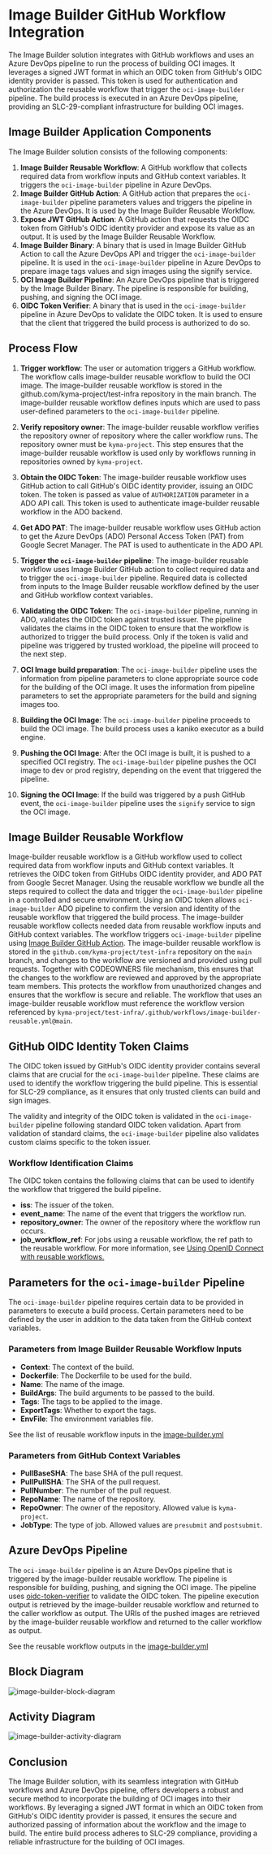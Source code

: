 # Image Builder GitHub Workflow Integration

The Image Builder solution integrates with GitHub workflows and uses an Azure DevOps pipeline to run the process of building OCI
images. It leverages a signed JWT format in which an OIDC token from GitHub's OIDC identity provider is passed. This token is used for
authentication and authorization the reusable workflow that trigger the `oci-image-builder` pipeline. The build
process is executed in an Azure DevOps pipeline, providing an SLC-29-compliant infrastructure for building OCI images.

## Image Builder Application Components

The Image Builder solution consists of the following components:

1. **Image Builder Reusable Workflow**: A GitHub workflow that collects required data from workflow inputs and GitHub context variables.
   It triggers the `oci-image-builder` pipeline in Azure DevOps.
2. **Image Builder GitHub Action**: A GitHub action that prepares the `oci-image-builder` pipeline parameters values
   and triggers the pipeline in the Azure DevOps. It is used by the Image Builder Reusable Workflow.
3. **Expose JWT GitHub Action**: A GitHub action that requests the OIDC token from GitHub's OIDC identity provider
   and expose its value as an output. It is used by the Image Builder Reusable Workflow.
4. **Image Builder Binary**: A binary that is used in Image Builder GitHub Action to call the Azure DevOps API
   and trigger the `oci-image-builder` pipeline. It is used in the `oci-image-builder` pipeline in Azure DevOps to prepare image tags values
   and sign images using the signify service.
5. **OCI Image Builder Pipeline**: An Azure DevOps pipeline that is triggered by the Image Builder Binary.
   The pipeline is responsible for building, pushing, and signing the OCI image.
6. **OIDC Token Verifier**: A binary that is used in the `oci-image-builder` pipeline in Azure DevOps to validate the OIDC token.
   It is used to ensure that the client that triggered the build process is authorized to do so.

## Process Flow

1. **Trigger workflow**: The user or automation triggers a GitHub workflow. The workflow calls image-builder reusable workflow to build the
   OCI image. The image-builder reusable workflow is stored in the github.com/kyma-project/test-infra repository in the main branch. The
   image-builder reusable workflow defines inputs which are used to pass user-defined parameters to the `oci-image-builder` pipeline.

2. **Verify repository owner**: The image-builder reusable workflow verifies the repository owner of repository where the caller workflow
   runs.
   The repository owner must be `kyma-project`.
   This step ensures that the image-builder reusable workflow is used only by workflows running in repositories owned by `kyma-project`.

2. **Obtain the OIDC Token**: The image-builder reusable workflow uses GitHub action to call GitHub's OIDC identity provider, issuing an
   OIDC token. The token is passed as value of `AUTHORIZATION` parameter in a ADO API call.
   This token is used to authenticate image-builder reusable workflow in the ADO backend.

3. **Get ADO PAT**: The image-builder reusable workflow uses GitHub action to get the Azure DevOps (ADO) Personal Access Token (PAT)
   from Google Secret Manager. The PAT is used to authenticate in the ADO API.

3. **Trigger the `oci-image-builder` pipeline**:
   The image-builder reusable workflow uses Image Builder GitHub action to collect required data and to trigger the `oci-image-builder`
   pipeline.
   Required data is collected from inputs to the Image Builder reusable workflow defined by the user and GitHub workflow context variables.

4. **Validating the OIDC Token**: The `oci-image-builder` pipeline, running in ADO, validates the OIDC token against trusted issuer.
   The pipeline validates the claims in the OIDC token to ensure that the workflow is authorized to trigger the build process.
   Only if the token is valid and pipeline was triggered by trusted workload, the pipeline will proceed to the next step.

5. **OCI Image build preparation**: The `oci-image-builder` pipeline uses the information from pipeline parameters to clone appropriate
   source code for the building of the OCI image.
   It uses the information from pipeline parameters to set the appropriate parameters for the build and signing images too.

6. **Building the OCI Image**: The `oci-image-builder` pipeline proceeds to build the OCI image.
   The build process uses a kaniko executor as a build engine.

7. **Pushing the OCI Image**: After the OCI image is built, it is pushed to a specified OCI registry.
   The `oci-image-builder` pipeline pushes the OCI image to dev or prod registry, depending on the event that triggered the pipeline.

8. **Signing the OCI Image**: If the build was triggered by a push GitHub event, the `oci-image-builder` pipeline uses the `signify`
   service to sign the OCI image.

## Image Builder Reusable Workflow

Image-builder reusable workflow is a GitHub workflow used to collect required data from workflow inputs and GitHub context variables.
It retrieves the OIDC token from GitHubs OIDC identity provider, and ADO PAT from Google Secret Manager.
Using the reusable workflow we bundle all the steps required to collect the data
and trigger the `oci-image-builder` pipeline in a controlled and secure environment.
Using an OIDC token allows `oci-image-builder` ADO pipeline
to confirm the version and identity of the reusable workflow that triggered the build process.
The image-builder reusable workflow collects needed data from reusable workflow inputs and GitHub context variables.
The workflow triggers `oci-image-builder` pipeline
using [Image Builder GitHub Action](https://github.com/kyma-project/test-infra/blob/main/.github/actions/image-builder/README.md).
The image-builder reusable workflow is stored in the `github.com/kyma-project/test-infra` repository on the `main` branch, and changes to
the workflow are versioned and provided using pull requests.
Together with CODEOWNERS file mechanism, this ensures that the changes to the workflow are reviewed and approved by the appropriate team
members.
This protects the workflow from unauthorized changes and ensures that the workflow is secure and reliable.
The workflow that uses an image-builder reusable workflow must reference the workflow version referenced by
`kyma-project/test-infra/.github/workflows/image-builder-reusable.yml@main`.

## GitHub OIDC Identity Token Claims

The OIDC token issued by GitHub's OIDC identity provider contains several claims that are crucial for the `oci-image-builder` pipeline.
These claims are used to identify the workflow triggering the build pipeline.
This is essential for SLC-29 compliance, as it ensures that only trusted clients can build and sign images.

The validity and integrity of the OIDC token is validated in the `oci-image-builder` pipeline following standard OIDC token validation.
Apart from validation of standard claims, the `oci-image-builder` pipeline also validates custom claims specific to the token issuer.

### Workflow Identification Claims

The OIDC token contains the following claims that can be used to identify the workflow that triggered the build pipeline.

<!-- markdown-link-check-disable -->

- **iss**: The issuer of the token. <!-- markdown-link-check-enable-->
- **event_name**: The name of the event that triggers the workflow run.
- **repository_owner**: The owner of the repository where the workflow run occurs.
- **job_workflow_ref**: For jobs using a reusable workflow, the ref path to the reusable workflow. For more information,
  see [Using OpenID Connect with reusable workflows.](https://docs.github.com/en/actions/deployment/security-hardening-your-deployments/using-openid-connect-with-reusable-workflows)

## Parameters for the `oci-image-builder` Pipeline

The `oci-image-builder` pipeline requires certain data to be provided in parameters to execute a build process.
Certain parameters need to be defined by the user in addition to the data taken from the GitHub context variables.

### Parameters from Image Builder Reusable Workflow Inputs

- **Context**: The context of the build.
- **Dockerfile**: The Dockerfile to be used for the build.
- **Name**: The name of the image.
- **BuildArgs**: The build arguments to be passed to the build.
- **Tags**: The tags to be applied to the image.
- **ExportTags**: Whether to export the tags.
- **EnvFile**: The environment variables file.

See the list of reusable workflow inputs in
the [image-builder.yml](https://github.com/kyma-project/test-infra/blob/main/.github/workflows/image-builder.yml#L5-L40)

### Parameters from GitHub Context Variables

- **PullBaseSHA**: The base SHA of the pull request.
- **PullPullSHA**: The SHA of the pull request.
- **PullNumber**: The number of the pull request.
- **RepoName**: The name of the repository.
- **RepoOwner**: The owner of the repository. Allowed value is `kyma-project`.
- **JobType**: The type of job. Allowed values are `presubmit` and `postsubmit`.

## Azure DevOps Pipeline

The `oci-image-builder` pipeline is an Azure DevOps pipeline that is triggered by the image-builder reusable workflow.
The pipeline is responsible for building, pushing, and signing the OCI image.
The pipeline uses [oidc-token-verifier](https://github.com/kyma-project/test-infra/blob/main/cmd/oidc-token-verifier/README.md) to validate
the OIDC token.
The pipeline execution output is retrieved by the image-builder reusable workflow and returned to the caller workflow as output.
The URIs of the pushed images are retrieved by the image-builder reusable workflow and returned to the caller workflow as output.

See the reusable workflow outputs in
the [image-builder.yml](https://github.com/kyma-project/test-infra/blob/main/.github/workflows/image-builder.yml#L41-L47)

## Block Diagram

![image-builder-block-diagram](documentation_assets/image-builder-block-diagram.svg)

## Activity Diagram

![image-builder-activity-diagram](documentation_assets/image-builder-activity-diagram.svg)

## Conclusion

The Image Builder solution, with its seamless integration with GitHub workflows and Azure DevOps pipeline, offers developers a robust and
secure method to incorporate the building of OCI images into their workflows. By leveraging a signed JWT format in which an OIDC token from
GitHub's OIDC identity provider is passed, it ensures the secure and authorized passing of information about the workflow and the image to
build. The entire build process adheres to SLC-29 compliance, providing a reliable infrastructure for the building of OCI images.